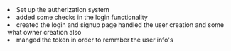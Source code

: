 <li>Set up the autherization system </li>
<li>added some checks in the login functionality</li>
<li>created the login and signup page handled the user creation and some what owner creation also</li>
<li>manged the token in order to remmber the user info's</li>


